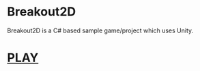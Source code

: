 # Breakout2D
Breakout2D is a C# based sample game/project which uses Unity.
# [PLAY](https://bergoly.itch.io/breakout2d)
